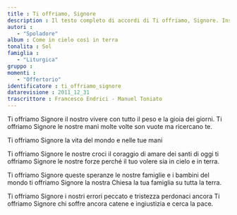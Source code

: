 ```yaml
--- 
title : Ti offriamo, Signore
description : Il testo completo di accordi di Ti offriamo, Signore. Inseriscila nel tuo canzoniere!
autori : 
   - "Spoladore"
album : Come in cielo così in terra
tonalita : Sol
famiglia : 
   - "Liturgica"
gruppo : 
momenti : 
   - "Offertorio"
identificatore : ti_offriamo_signore
datarevisione : 2011_12_31
trascrittore : Francesco Endrici - Manuel Toniato
--- 
```




Ti offriamo Signore il nostro vivere
con tutto il peso  e la gioia dei giorni. 
Ti offriamo Signore le nostre mani
molte volte son vuote  ma ricercano te.  


Ti offriamo Signore  la vita del mondo
e nelle tue mani  


Ti offriamo Signore le nostre croci
il coraggio di amare dei santi di oggi
ti offriamo Signore le nostre forze
perché il tuo volere sia in cielo e in terra.


Ti offriamo Signore queste speranze
le nostre famiglie e i bambini del mondo
ti offriamo Signore la nostra Chiesa
la tua famiglia su tutta la terra.


Ti offriamo Signore i nostri errori
peccato e tristezza perdonaci ancora
Ti offriamo Signore chi soffre ancora
catene e ingiustizia e cerca la pace.


